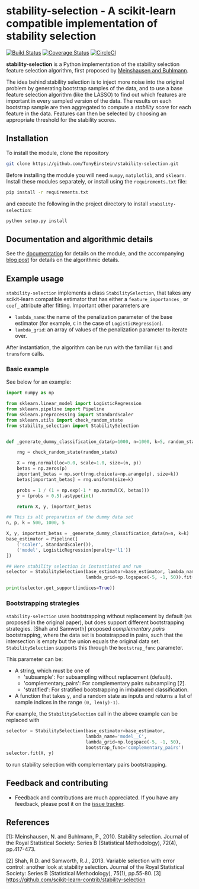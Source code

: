 # stability-selection - A scikit-learn compatible implementation of stability selection

[![Build Status](https://travis-ci.org/scikit-learn-contrib/stability-selection.svg?branch=master)](https://travis-ci.org/scikit-learn-contrib/stability-selection)
[![Coverage Status](https://coveralls.io/repos/github/scikit-learn-contrib/stability-selection/badge.svg?branch=master)](https://coveralls.io/github/scikit-learn-contrib/stability-selection?branch=master)
[![CircleCI](https://circleci.com/gh/scikit-learn-contrib/stability-selection.svg?style=svg)](https://circleci.com/gh/scikit-learn-contrib/stability-selection)

**stability-selection** is a Python implementation of the stability selection feature selection algorithm, first proposed by [Meinshausen and Buhlmann](https://stat.ethz.ch/~nicolai/stability.pdf). 

The idea behind stability selection is to inject more noise into the original problem by generating bootstrap samples of the data, and to use a base feature selection algorithm (like the LASSO) to find out which features are important in every sampled version of the data. The results on each bootstrap sample are then aggregated to compute a *stability score* for each feature in the data. Features can then be selected by choosing an appropriate threshold for the stability scores.

## Installation

To install the module, clone the repository
```bash
git clone https://github.com/TonyEinstein/stability-selection.git
```
Before installing the module you will need `numpy`, `matplotlib`, and `sklearn`. Install these modules separately, or install using the `requirements.txt` file:
```bash
pip install -r requirements.txt
```
and execute the following in the project directory to install `stability-selection`:
```bash
python setup.py install
```

## Documentation and algorithmic details

See the [documentation](https://thuijskens.github.io/stability-selection/docs/index.html) for details on the module, and the accompanying [blog post](https://thuijskens.github.io/2018/07/25/stability-selection/) for details on the algorithmic details.

## Example usage

`stability-selection` implements a class `StabilitySelection`, that takes any scikit-learn compatible estimator that has either a ``feature_importances_`` or ``coef_`` attribute after fitting. Important other parameters are

- `lambda_name`: the name of the penalization parameter of the base estimator (for example, `C` in the case of `LogisticRegression`).
- `lambda_grid`: an array of values of the penalization parameter to iterate over.

After instantiation, the algorithm can be run with the familiar `fit` and `transform` calls.

### Basic example
See below for an example:
```python
import numpy as np

from sklearn.linear_model import LogisticRegression
from sklearn.pipeline import Pipeline
from sklearn.preprocessing import StandardScaler
from sklearn.utils import check_random_state
from stability_selection import StabilitySelection


def _generate_dummy_classification_data(p=1000, n=1000, k=5, random_state=123321):

    rng = check_random_state(random_state)

    X = rng.normal(loc=0.0, scale=1.0, size=(n, p))
    betas = np.zeros(p)
    important_betas = np.sort(rng.choice(a=np.arange(p), size=k))
    betas[important_betas] = rng.uniform(size=k)

    probs = 1 / (1 + np.exp(-1 * np.matmul(X, betas)))
    y = (probs > 0.5).astype(int)

    return X, y, important_betas

## This is all preparation of the dummy data set
n, p, k = 500, 1000, 5

X, y, important_betas = _generate_dummy_classification_data(n=n, k=k)
base_estimator = Pipeline([
    ('scaler', StandardScaler()),
    ('model', LogisticRegression(penalty='l1'))
])

## Here stability selection is instantiated and run
selector = StabilitySelection(base_estimator=base_estimator, lambda_name='model__C',
                              lambda_grid=np.logspace(-5, -1, 50)).fit(X, y)

print(selector.get_support(indices=True))
```

### Bootstrapping strategies

`stability-selection` uses bootstrapping without replacement by default (as proposed in the original paper), but does support different bootstrapping strategies. [Shah and Samworth] proposed *complementary pairs* bootstrapping, where the data set is bootstrapped in pairs, such that the intersection is empty but the union equals the original data set. `StabilitySelection` supports this through the `bootstrap_func` parameter.

This parameter can be:
- A string, which must be one of
    - 'subsample': For subsampling without replacement (default).
    - 'complementary_pairs': For complementary pairs subsampling [2].
    - 'stratified': For stratified bootstrapping in imbalanced
       classification.
- A function that takes `y`, and a random state
  as inputs and returns a list of sample indices in the range
  `(0, len(y)-1)`. 

For example, the `StabilitySelection` call in the above example can be replaced with 
```python
selector = StabilitySelection(base_estimator=base_estimator,
                              lambda_name='model__C',
                              lambda_grid=np.logspace(-5, -1, 50),
                              bootstrap_func='complementary_pairs')
selector.fit(X, y)
```
to run stability selection with complementary pairs bootstrapping.

## Feedback and contributing

* Feedback and contributions are much appreciated. If you have any feedback, please post it on the [issue tracker](https://github.com/TonyEinstein/stability-selection/issues). 


## References

[1]: Meinshausen, N. and Buhlmann, P., 2010. Stability selection. Journal of the Royal Statistical Society:
    Series B (Statistical Methodology), 72(4), pp.417-473.
    
[2] Shah, R.D. and Samworth, R.J., 2013. Variable selection with
   error control: another look at stability selection. Journal
   of the Royal Statistical Society: Series B (Statistical Methodology),
    75(1), pp.55-80.
[3] https://github.com/scikit-learn-contrib/stability-selection